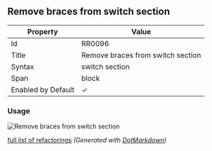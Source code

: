 ## Remove braces from switch section

| Property           | Value                             |
| ------------------ | --------------------------------- |
| Id                 | RR0096                            |
| Title              | Remove braces from switch section |
| Syntax             | switch section                    |
| Span               | block                             |
| Enabled by Default | &#x2713;                          |

### Usage

![Remove braces from switch section](../../images/refactorings/RemoveBracesFromSwitchSection.png)

[full list of refactorings](Refactorings.md)
*\(Generated with [DotMarkdown](http://github.com/JosefPihrt/DotMarkdown)\)*